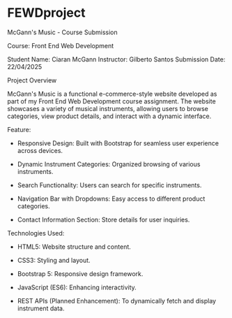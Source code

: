 # FEWDproject

McGann's Music - Course Submission

Course: Front End Web Development

Student Name: Ciaran McGann 
Instructor: Gilberto Santos 
Submission Date: 22/04/2025

Project Overview

McGann's Music is a functional e-commerce-style website developed as part of my Front End Web Development course assignment. The website showcases a variety of musical instruments, allowing users to browse categories, view product details, and interact with a dynamic interface.

Feature: 

 - Responsive Design: Built with Bootstrap for seamless user experience across devices.

- Dynamic Instrument Categories: Organized browsing of various instruments.

- Search Functionality: Users can search for specific instruments.

- Navigation Bar with Dropdowns: Easy access to different product categories.

- Contact Information Section: Store details for user inquiries.

Technologies Used:

- HTML5: Website structure and content.

- CSS3: Styling and layout.

- Bootstrap 5: Responsive design framework.

- JavaScript (ES6): Enhancing interactivity.

- REST APIs (Planned Enhancement): To dynamically fetch and display instrument data.
